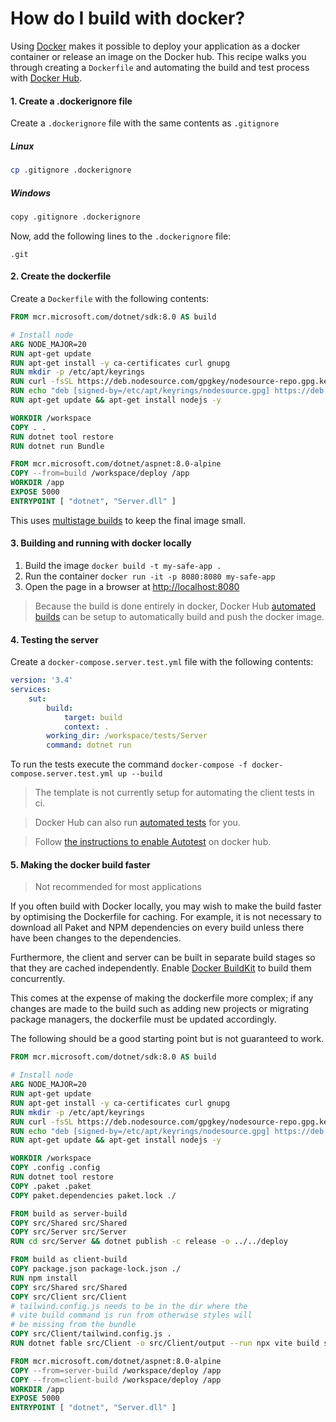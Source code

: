 # How do I build with docker?

Using [Docker](https://www.docker.com/) makes it possible to deploy your application as a docker container or release an image on the Docker hub. This recipe walks you through creating a `Dockerfile` and automating the build and test process with [Docker Hub](https://hub.docker.com/).

#### 1. Create a .dockerignore file

Create a `.dockerignore` file with the same contents as `.gitignore`

##### Linux
```bash
cp .gitignore .dockerignore
```
##### Windows
```bash
copy .gitignore .dockerignore
```

Now, add the following lines to the `.dockerignore` file:

```
.git
```

#### 2. Create the dockerfile

Create a `Dockerfile` with the following contents:

```dockerfile
FROM mcr.microsoft.com/dotnet/sdk:8.0 AS build

# Install node
ARG NODE_MAJOR=20
RUN apt-get update
RUN apt-get install -y ca-certificates curl gnupg
RUN mkdir -p /etc/apt/keyrings
RUN curl -fsSL https://deb.nodesource.com/gpgkey/nodesource-repo.gpg.key | gpg --dearmor -o /etc/apt/keyrings/nodesource.gpg
RUN echo "deb [signed-by=/etc/apt/keyrings/nodesource.gpg] https://deb.nodesource.com/node_$NODE_MAJOR.x nodistro main" | tee /etc/apt/sources.list.d/nodesource.list
RUN apt-get update && apt-get install nodejs -y

WORKDIR /workspace
COPY . .
RUN dotnet tool restore
RUN dotnet run Bundle

FROM mcr.microsoft.com/dotnet/aspnet:8.0-alpine
COPY --from=build /workspace/deploy /app
WORKDIR /app
EXPOSE 5000
ENTRYPOINT [ "dotnet", "Server.dll" ]
```

This uses [multistage builds](https://docs.docker.com/develop/develop-images/multistage-build/) to keep the final image small.

#### 3. Building and running with docker locally

1. Build the image `docker build -t my-safe-app .`
2. Run the container `docker run -it -p 8080:8080 my-safe-app`
3. Open the page in a browser at [http://localhost:8080](http://localhost:8080)



> Because the build is done entirely in docker, Docker Hub [automated builds](https://docs.docker.com/docker-hub/builds/) can be setup to automatically build and push the docker image.

#### 4. Testing the server
Create a `docker-compose.server.test.yml` file with the following contents:

```yml
version: '3.4'
services:
    sut:
        build:
            target: build
            context: .
        working_dir: /workspace/tests/Server
        command: dotnet run
```
To run the tests execute the command `docker-compose -f docker-compose.server.test.yml up --build`

> The template is not currently setup for automating the client tests in ci.

> Docker Hub can also run [automated tests](https://docs.docker.com/docker-hub/builds/automated-testing/) for you.

> Follow [the instructions to enable Autotest](https://docs.docker.com/docker-hub/builds/automated-testing/#enable-automated-tests-on-a-repository) on docker hub.

#### 5. Making the docker build faster

> Not recommended for most applications

If you often build with Docker locally, you may wish to make the build faster by optimising the Dockerfile for caching. For example, it is not necessary to download all Paket and NPM dependencies on every build unless there have been changes to the dependencies.

Furthermore, the client and server can be built in separate build stages so that they are cached independently. Enable [Docker BuildKit](https://docs.docker.com/develop/develop-images/build_enhancements/) to build them concurrently.

This comes at the expense of making the dockerfile more complex; if any changes are made to the build such as adding new projects or migrating package managers, the dockerfile must be updated accordingly.

The following should be a good starting point but is not guaranteed to work.

```dockerfile
FROM mcr.microsoft.com/dotnet/sdk:8.0 AS build

# Install node
ARG NODE_MAJOR=20
RUN apt-get update
RUN apt-get install -y ca-certificates curl gnupg
RUN mkdir -p /etc/apt/keyrings
RUN curl -fsSL https://deb.nodesource.com/gpgkey/nodesource-repo.gpg.key | gpg --dearmor -o /etc/apt/keyrings/nodesource.gpg
RUN echo "deb [signed-by=/etc/apt/keyrings/nodesource.gpg] https://deb.nodesource.com/node_$NODE_MAJOR.x nodistro main" | tee /etc/apt/sources.list.d/nodesource.list
RUN apt-get update && apt-get install nodejs -y

WORKDIR /workspace
COPY .config .config
RUN dotnet tool restore
COPY .paket .paket
COPY paket.dependencies paket.lock ./

FROM build as server-build
COPY src/Shared src/Shared
COPY src/Server src/Server
RUN cd src/Server && dotnet publish -c release -o ../../deploy

FROM build as client-build
COPY package.json package-lock.json ./
RUN npm install
COPY src/Shared src/Shared
COPY src/Client src/Client
# tailwind.config.js needs to be in the dir where the
# vite build command is run from otherwise styles will
# be missing from the bundle
COPY src/Client/tailwind.config.js .
RUN dotnet fable src/Client -o src/Client/output --run npx vite build src/Client

FROM mcr.microsoft.com/dotnet/aspnet:8.0-alpine
COPY --from=server-build /workspace/deploy /app
COPY --from=client-build /workspace/deploy /app
WORKDIR /app
EXPOSE 5000
ENTRYPOINT [ "dotnet", "Server.dll" ]
```
